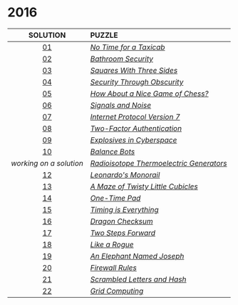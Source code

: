 # 2016

|        SOLUTION         | PUZZLE                                                                           |
|:-----------------------:|:---------------------------------------------------------------------------------|
|      [01](01.php)       | *[No Time for a Taxicab](https://adventofcode.com/2016/day/1)*                   |
|      [02](02.php)       | *[Bathroom Security](https://adventofcode.com/2016/day/2)*                       |
|      [03](03.php)       | *[Squares With Three Sides](https://adventofcode.com/2016/day/3)*                |
|      [04](04.php)       | *[Security Through Obscurity](https://adventofcode.com/2016/day/4)*              |
|      [05](05.php)       | *[How About a Nice Game of Chess?](https://adventofcode.com/2016/day/5)*         |
|      [06](06.php)       | *[Signals and Noise](https://adventofcode.com/2016/day/6)*                       |
|      [07](07.php)       | *[Internet Protocol Version 7](https://adventofcode.com/2016/day/7)*             |
|      [08](08.php)       | *[Two-Factor Authentication](https://adventofcode.com/2016/day/8)*               |
|      [09](09.php)       | *[Explosives in Cyberspace](https://adventofcode.com/2016/day/9)*                |
|      [10](10.php)       | *[Balance Bots](https://adventofcode.com/2016/day/10)*                           |
| *working on a solution* | *[Radioisotope Thermoelectric Generators](https://adventofcode.com/2016/day/11)* |
|      [12](12.php)       | *[Leonardo's Monorail](https://adventofcode.com/2016/day/12)*                    |
|      [13](13.php)       | *[A Maze of Twisty Little Cubicles](https://adventofcode.com/2016/day/13)*       |
|      [14](14.php)       | *[One-Time Pad](https://adventofcode.com/2016/day/14)*                           |
|      [15](15.php)       | *[Timing is Everything](https://adventofcode.com/2016/day/15)*                   |
|      [16](16.php)       | *[Dragon Checksum](https://adventofcode.com/2016/day/16)*                        |
|      [17](17.php)       | *[Two Steps Forward](https://adventofcode.com/2016/day/17)*                      |
|      [18](18.php)       | *[Like a Rogue](https://adventofcode.com/2016/day/18)*                           |
|      [19](19.php)       | *[An Elephant Named Joseph](https://adventofcode.com/2016/day/19)*               |
|      [20](20.php)       | *[Firewall Rules](https://adventofcode.com/2016/day/20)*                         |
|      [21](21.php)       | *[Scrambled Letters and Hash](https://adventofcode.com/2016/day/21)*             |
|      [22](22.php)       | *[Grid Computing](https://adventofcode.com/2016/day/22)*                         |